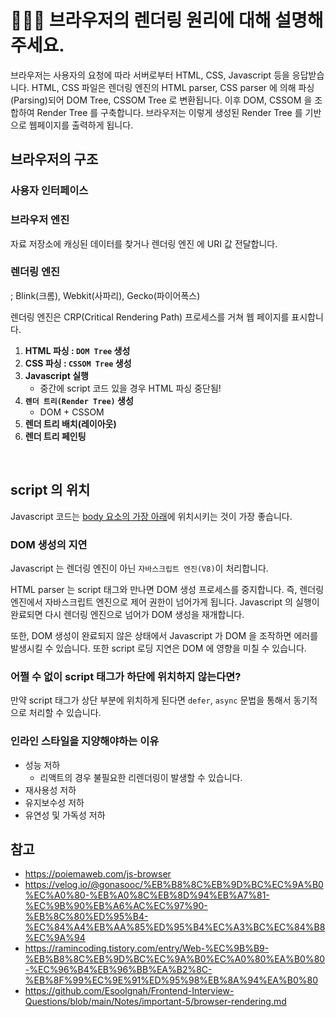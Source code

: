 # 💁🏻‍♂️ 브라우저의 렌더링 원리에 대해 설명해주세요.

브라우저는 사용자의 요청에 따라 서버로부터 HTML, CSS, Javascript 등을 응답받습니다. HTML, CSS 파일은 렌더링 엔진의 HTML parser, CSS parser 에 의해 파싱(Parsing)되어 DOM Tree, CSSOM Tree 로 변환됩니다. 이후 DOM, CSSOM 을 조합하여 Render Tree 를 구축합니다. 브라우저는 이렇게 생성된 Render Tree 를 기반으로 웹페이지를 출력하게 됩니다.

## 브라우저의 구조
### 사용자 인터페이스
### 브라우저 엔진
자료 저장소에 캐싱된 데이터를 찾거나 렌더링 엔진 에 URI 값 전달합니다.

### 렌더링 엔진
; Blink(크롬), Webkit(사파리), Gecko(파이어폭스)

렌더링 엔진은 CRP(Critical Rendering Path) 프로세스를 거쳐 웹 페이지를 표시합니다.
1. **HTML 파싱 : `DOM Tree` 생성**
2. **CSS 파싱 : `CSSOM Tree` 생성**
3. **Javascript 실행**
    - 중간에 script 코드 있을 경우 HTML 파싱 중단됨!
4. **`렌더 트리(Render Tree)` 생성**
    - DOM + CSSOM
5. **렌더 트리 배치(레이아웃)**
6. **렌더 트리 페인팅**
<br/>

## script 의 위치
Javascript 코드는 <u>body 요소의 가장 아래</u>에 위치시키는 것이 가장 좋습니다.

### DOM 생성의 지연
Javascript 는 렌더링 엔진이 아닌 `자바스크립트 엔진(V8)`이 처리합니다.

HTML parser 는 script 태그와 만나면 DOM 생성 프로세스를 중지합니다. 즉, 렌더링 엔진에서 자바스크립트 엔진으로 제어 권한이 넘어가게 됩니다. Javascript 의 실행이 완료되면 다시 렌더링 엔진으로 넘어가 DOM 생성을 재개합니다.

또한, DOM 생성이 완료되지 않은 상태에서 Javascript 가 DOM 을 조작하면 에러를 발생시킬 수 있습니다. 또한 script 로딩 지연은 DOM 에 영향을 미칠 수 있습니다.

### 어쩔 수 없이 script 태그가 하단에 위치하지 않는다면?
만약 script 태그가 상단 부분에 위치하게 된다면 `defer`, `async` 문법을 통해서 동기적으로 처리할 수 있습니다.

### 인라인 스타일을 지양해야하는 이유
- 성능 저하
  - 리액트의 경우 불필요한 리렌더링이 발생할 수 있습니다.
- 재사용성 저하
- 유지보수성 저하
- 유연성 및 가독성 저하

## 참고
- https://poiemaweb.com/js-browser
- https://velog.io/@gonasooc/%EB%B8%8C%EB%9D%BC%EC%9A%B0%EC%A0%80-%EB%A0%8C%EB%8D%94%EB%A7%81-%EC%9B%90%EB%A6%AC%EC%97%90-%EB%8C%80%ED%95%B4-%EC%84%A4%EB%AA%85%ED%95%B4%EC%A3%BC%EC%84%B8%EC%9A%94
- https://ramincoding.tistory.com/entry/Web-%EC%9B%B9-%EB%B8%8C%EB%9D%BC%EC%9A%B0%EC%A0%80%EA%B0%80-%EC%96%B4%EB%96%BB%EA%B2%8C-%EB%8F%99%EC%9E%91%ED%95%98%EB%8A%94%EA%B0%80
- https://github.com/Esoolgnah/Frontend-Interview-Questions/blob/main/Notes/important-5/browser-rendering.md